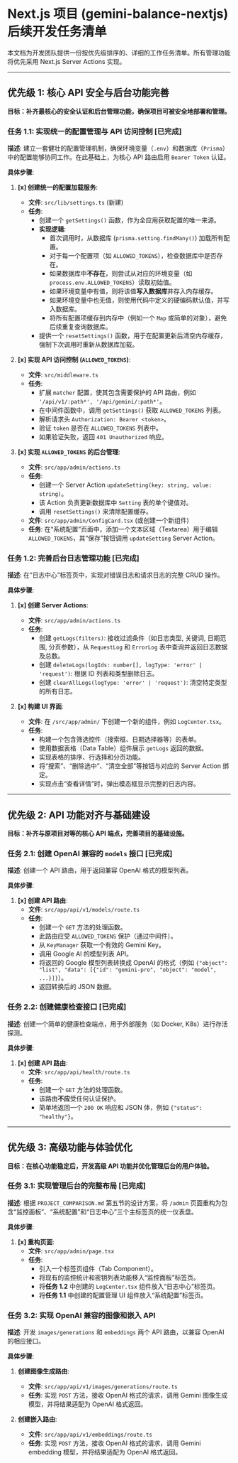 # Next.js 项目 (gemini-balance-nextjs) 后续开发任务清单

本文档为开发团队提供一份按优先级排序的、详细的工作任务清单。所有管理功能将优先采用 Next.js Server Actions 实现。

---

## 优先级 1: 核心 API 安全与后台功能完善

**目标：补齐最核心的安全认证和后台管理功能，确保项目可被安全地部署和管理。**

### 任务 1.1: 实现统一的配置管理与 API 访问控制 [已完成]

**描述**: 建立一套健壮的配置管理机制，确保环境变量（`.env`）和数据库（`Prisma`）中的配置能够协同工作。在此基础上，为核心 API 路由启用 `Bearer Token` 认证。

**具体步骤**:

1.  **[x] 创建统一的配置加载服务**:

    - **文件**: `src/lib/settings.ts` (新建)
    - **任务**:
      - 创建一个 `getSettings()` 函数，作为全应用获取配置的唯一来源。
      - **实现逻辑**:
        - 首次调用时，从数据库 (`prisma.setting.findMany()`) 加载所有配置。
        - 对于每一个配置项（如 `ALLOWED_TOKENS`），检查数据库中是否存在。
        - 如果数据库中**不存在**，则尝试从对应的环境变量（如 `process.env.ALLOWED_TOKENS`）读取初始值。
        - 如果环境变量中有值，则将该值**写入数据库**并存入内存缓存。
        - 如果环境变量中也无值，则使用代码中定义的硬编码默认值，并写入数据库。
        - 将所有配置项缓存到内存中（例如一个 `Map` 或简单的对象），避免后续重复查询数据库。
      - 提供一个 `resetSettings()` 函数，用于在配置更新后清空内存缓存，强制下次调用时重新从数据库加载。

2.  **[x] 实现 API 访问控制 (`ALLOWED_TOKENS`)**:

    - **文件**: `src/middleware.ts`
    - **任务**:
      - 扩展 `matcher` 配置，使其包含需要保护的 API 路由，例如 `'/api/v1/:path*', '/api/gemini/:path*'`。
      - 在中间件函数中，调用 `getSettings()` 获取 `ALLOWED_TOKENS` 列表。
      - 解析请求头 `Authorization: Bearer <token>`。
      - 验证 `token` 是否在 `ALLOWED_TOKENS` 列表中。
      - 如果验证失败，返回 `401 Unauthorized` 响应。

3.  **[x] 实现 `ALLOWED_TOKENS` 的后台管理**:
    - **文件**: `src/app/admin/actions.ts`
    - **任务**:
      - 创建一个 Server Action `updateSetting(key: string, value: string)`。
      - 该 Action 负责更新数据库中 `Setting` 表的单个键值对。
      - 调用 `resetSettings()` 来清除配置缓存。
    - **文件**: `src/app/admin/ConfigCard.tsx` (或创建一个新组件)
    - **任务**: 在“系统配置”页面中，添加一个文本区域（Textarea）用于编辑 `ALLOWED_TOKENS`，其“保存”按钮调用 `updateSetting` Server Action。

### 任务 1.2: 完善后台日志管理功能 [已完成]

**描述**: 在“日志中心”标签页中，实现对错误日志和请求日志的完整 CRUD 操作。

**具体步骤**:

1.  **[x] 创建 Server Actions**:

    - **文件**: `src/app/admin/actions.ts`
    - **任务**:
      - 创建 `getLogs(filters)`: 接收过滤条件（如日志类型, 关键词, 日期范围, 分页参数），从 `RequestLog` 和 `ErrorLog` 表中查询并返回日志数据及总数。
      - 创建 `deleteLogs(logIds: number[], logType: 'error' | 'request')`: 根据 ID 列表和类型删除日志。
      - 创建 `clearAllLogs(logType: 'error' | 'request')`: 清空特定类型的所有日志。

2.  **[x] 构建 UI 界面**:
    - **文件**: 在 `/src/app/admin/` 下创建一个新的组件，例如 `LogCenter.tsx`。
    - **任务**:
      - 构建一个包含筛选控件（搜索框、日期选择器等）的表单。
      - 使用数据表格（Data Table）组件展示 `getLogs` 返回的数据。
      - 实现表格的排序、行选择和分页功能。
      - 将“搜索”、“删除选中”、“清空全部”等按钮与对应的 Server Action 绑定。
      - 实现点击“查看详情”时，弹出模态框显示完整的日志内容。

---

## 优先级 2: API 功能对齐与基础建设

**目标：补齐与原项目对等的核心 API 端点，完善项目的基础设施。**

### 任务 2.1: 创建 OpenAI 兼容的 `models` 接口 [已完成]

**描述**: 创建一个 API 路由，用于返回兼容 OpenAI 格式的模型列表。

**具体步骤**:

1.  **[x] 创建 API 路由**:
    - **文件**: `src/app/api/v1/models/route.ts`
    - **任务**:
      - 创建一个 `GET` 方法的处理函数。
      - 此路由应受 `ALLOWED_TOKENS` 保护（通过中间件）。
      - 从 `KeyManager` 获取一个有效的 Gemini Key。
      - 调用 Google AI 的模型列表 API。
      - 将返回的 Google 模型列表转换成 OpenAI 的格式（例如 `{"object": "list", "data": [{"id": "gemini-pro", "object": "model", ...}]}`）。
      - 返回转换后的 JSON 数据。

### 任务 2.2: 创建健康检查接口 [已完成]

**描述**: 创建一个简单的健康检查端点，用于外部服务（如 Docker, K8s）进行存活探测。

**具体步骤**:

1.  **[x] 创建 API 路由**:
    - **文件**: `src/app/api/health/route.ts`
    - **任务**:
      - 创建一个 `GET` 方法的处理函数。
      - 该路由**不应**受任何认证保护。
      - 简单地返回一个 `200 OK` 响应和 JSON 体，例如 `{"status": "healthy"}`。

---

## 优先级 3: 高级功能与体验优化

**目标：在核心功能稳定后，开发高级 API 功能并优化管理后台的用户体验。**

### 任务 3.1: 实现管理后台的完整布局 [已完成]

**描述**: 根据 `PROJECT_COMPARISON.md` 第五节的设计方案，将 `/admin` 页面重构为包含“监控面板”、“系统配置”和“日志中心”三个主标签页的统一仪表盘。

**具体步骤**:

1.  **[x] 重构页面**:
    - **文件**: `src/app/admin/page.tsx`
    - **任务**:
      - 引入一个标签页组件（Tab Component）。
      - 将现有的监控统计和密钥列表功能移入“监控面板”标签页。
      - 将**任务 1.2** 中创建的 `LogCenter.tsx` 组件放入“日志中心”标签页。
      - 将**任务 1.1** 中创建的配置管理 UI 组件放入“系统配置”标签页。

### 任务 3.2: 实现 OpenAI 兼容的图像和嵌入 API

**描述**: 开发 `images/generations` 和 `embeddings` 两个 API 路由，以兼容 OpenAI 的相应接口。

**具体步骤**:

1.  **创建图像生成路由**:

    - **文件**: `src/app/api/v1/images/generations/route.ts`
    - **任务**: 实现 `POST` 方法，接收 OpenAI 格式的请求，调用 Gemini 图像生成模型，并将结果适配为 OpenAI 格式返回。

2.  **创建嵌入路由**:
    - **文件**: `src/app/api/v1/embeddings/route.ts`
    - **任务**: 实现 `POST` 方法，接收 OpenAI 格式的请求，调用 Gemini embedding 模型，并将结果适配为 OpenAI 格式返回。
